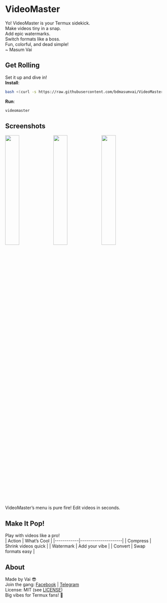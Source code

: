 # VideoMaster

Yo! VideoMaster is your Termux sidekick.  
Make videos tiny in a snap.  
Add epic watermarks.  
Switch formats like a boss.  
Fun, colorful, and dead simple!  
~ Masum Vai

## Get Rolling
Set it up and dive in!  
**Install**:  
```bash
bash <(curl -s https://raw.githubusercontent.com/bdmasumvai/VideoMaster/main/installer.sh)
```
**Run**:  
```bash
videomaster
```

## Screenshots
<img src="screenshots/Screenshot1.jpg" width="30%"> <img src="screenshots/Screenshot2.jpg" width="30%"> <img src="screenshots/Screenshot3.jpg" width="30%">

VideoMaster’s menu is pure fire! Edit videos in seconds.

## Make It Pop!
Play with videos like a pro!  
| Action     | What’s Cool         |
|------------|---------------------|
| Compress   | Shrink videos quick |
| Watermark  | Add your vibe       |
| Convert    | Swap formats easy   |

## About
Made by Vai 😎  
Join the gang: [Facebook](https://facebook.com/masumvaibd/) | [Telegram](t.me/MasumVaiBD)  
License: MIT (see [LICENSE](LICENSE))  
Big vibes for Termux fans! 💖
